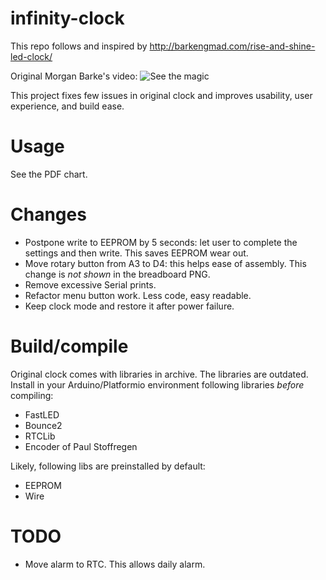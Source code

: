 # infinity-clock

This repo follows and inspired by http://barkengmad.com/rise-and-shine-led-clock/

Original Morgan Barke's video:
![See the magic](https://youtu.be/YErWfe0aTiQ "Yoohoo!")

This project fixes few issues in original clock and improves usability, user experience, and build ease.

# Usage
See the PDF chart.

# Changes
- Postpone write to EEPROM by 5 seconds: let user to complete the settings and then write. This saves EEPROM wear out.
- Move rotary button from A3 to D4: this helps ease of assembly. This change is *not shown* in the breadboard PNG.
- Remove excessive Serial prints.
- Refactor menu button work. Less code, easy readable.
- Keep clock mode and restore it after power failure.

# Build/compile
Original clock comes with libraries in archive. The libraries are outdated. Install in your Arduino/Platformio environment following libraries _before_ compiling:
- FastLED
- Bounce2
- RTCLib
- Encoder of Paul Stoffregen

Likely, following libs are preinstalled by default:
- EEPROM
- Wire

# TODO
- Move alarm to RTC. This allows daily alarm.
